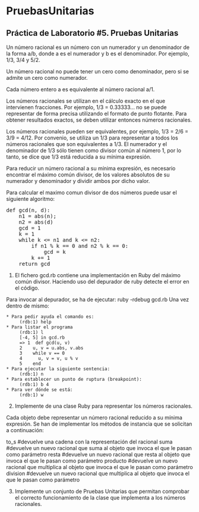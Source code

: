 PruebasUnitarias
================

Práctica de Laboratorio #5. Pruebas Unitarias
---------------------------------------------

Un número racional es un número con un numerador y un denominador de la forma a/b, donde a es el numerador y b es el denominador.  Por ejemplo, 1/3, 3/4 y 5/2.

Un número racional no puede tener un cero como denominador, pero si se admite un cero como numerador.

Cada número entero a es equivalente al número racional a/1.

Los números racionales se utilizan en el cálculo exacto en el que intervienen fracciones. Por ejemplo, 1/3 = 0.33333... no se puede representar de forma precisa utilizando el formato de punto flotante.  Para obtener resultados exactos, se deben utilizar entonces números racionales.

Los números racionales pueden ser equivalentes, por ejemplo, 1/3 = 2/6 = 3/9 = 4/12. Por convenio, se utiliza un 1/3 para representar a todos los números racionales que son equivalentes a 1/3.
El numerador y el denominador de 1/3 sólo tienen como divisor común al número 1, por lo tanto, se dice que 1/3 está reducida a su mínima expresión.

Para reducir un número racional a su mínima expresión, es necesario encontrar el máximo común divisor, de los valores absolutos de su numerador y denominador y dividir ambos por dicho valor.

Para calcular el maximo comun divisor de dos números puede usar el siguiente algoritmo:

<pre>
def gcd(n, d):
    n1 = abs(n);
    n2 = abs(d)
    gcd = 1
    k = 1
    while k <= n1 and k <= n2:
        if n1 % k == 0 and n2 % k == 0:
            gcd = k
        k += 1
    return gcd
</pre>


1.  El fichero gcd.rb contiene una implementación en Ruby del máximo
común divisor. Haciendo uso del depurador de ruby detecte el error en el código.

Para invocar al depurador, se ha de ejecutar: ruby -rdebug gcd.rb
Una vez dentro de mismo:

    * Para pedir ayuda el comando es:
         (rdb:1) help
    * Para listar el programa
         (rdb:1) l
         [-4, 5] in gcd.rb
         => 1  def gcd(u, v)
         2    u, v = u.abs, v.abs
         3    while v == 0
         4      u, v = v, u % v
         5    end
    * Para ejecutar la siguiente sentencia:
         (rdb:1) n
    * Para establecer un punto de ruptura (breakpoint):
         (rdb:1) b 4
    * Para ver dónde se está:
         (rdb:1) w

2) Implemente de una clase Ruby para representar los números racionales.

Cada objeto debe representar un número racional reducido a su mínima expresión.
Se han de implementar los métodos de instancia que se solicitan a continuación:

to_s     #devuelve una cadena con la representación del racional
suma     #devuelve un nuevo racional que suma al objeto que invoca el que le pasan como parámetro
resta    #devuelve un nuevo racional que resta al objeto que invoca el que le pasan como parámetro 
producto #devuelve un nuevo racional que multiplica al objeto que invoca el que le pasan como parámetro
division #devuelve un nuevo racional que multiplica al objeto que invoca el que le pasan como parámetro

3) Implemente un conjunto de Pruebas Unitarias que permitan comprobar el correcto funcionamiento 
   de la clase que implementa a los números racionales.
